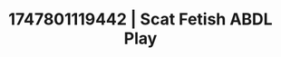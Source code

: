 ---
categories:
- Midnight fantasy
- Erotic curves
- Stepsister roleplay
- Dark fantasy erotica
- Candlelit scenes
image: /assets/images/1747801119442.jpg
layout: post
seo:
  description: Featured content with sensual Scat Fetish, ABDL Play. HD images available.
  keywords: Scat Fetish, ABDL Play
  og_image: /assets/images/1747801119442.jpg
  schema_type: VisualArtwork
tags:
- ABDL Play
- '#1747801119442'
- Scat Fetish
title: 1747801119442 | Scat Fetish ABDL Play
---
